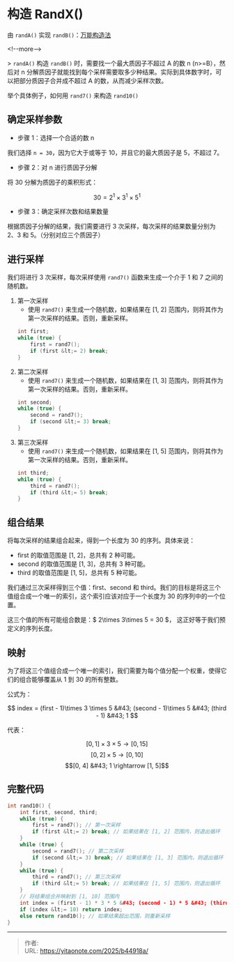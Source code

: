 # 构造 RandX()


由 `randA()` 实现 `randB()`：[万能构造法](https://leetcode.cn/problems/implement-rand10-using-rand7/solutions/979495/mo-neng-gou-zao-fa-du-li-sui-ji-shi-jian-9xpz/)

&lt;!--more--&gt;

&gt; `randA()` 构造 `randB()` 时，需要找一个最大质因子不超过 A 的数 n (n&gt;=B），然后对 n 分解质因子就能找到每个采样需要取多少种结果。实际到具体数字时，可以把部分质因子合并成不超过 A 的数，从而减少采样次数。

举个具体例子，如何用 `rand7()` 来构造 `rand10()`

## 确定采样参数

- 步骤 1：选择一个合适的数 n 

我们选择 `n = 30`，因为它大于或等于 10，并且它的最大质因子是 5，不超过 7。

- 步骤 2：对 n 进行质因子分解

将 30 分解为质因子的乘积形式：

$$ 30 = 2^1 \times 3^1 \times 5^1 $$

- 步骤 3：确定采样次数和结果数量

根据质因子分解的结果，我们需要进行 3 次采样，每次采样的结果数量分别为 2、3 和 5。（分别对应三个质因子）

## 进行采样

我们将进行 3 次采样，每次采样使用 `rand7()` 函数来生成一个介于 1 和 7 之间的随机数。

1.  第一次采样
    - 使用 `rand7()` 来生成一个随机数，如果结果在 [1, 2] 范围内，则将其作为第一次采样的结果。否则，重新采样。
    ```c&#43;&#43;
    int first;
    while (true) {
        first = rand7();
        if (first &lt;= 2) break;
    }
    ```
2.  第二次采样
    - 使用 `rand7()` 来生成一个随机数，如果结果在 [1, 3] 范围内，则将其作为第一次采样的结果。否则，重新采样。
    ```c&#43;&#43;
    int second;
    while (true) {
        second = rand7();
        if (second &lt;= 3) break;
    }
    ```
3.  第三次采样
    - 使用 `rand7()` 来生成一个随机数，如果结果在 [1, 5] 范围内，则将其作为第一次采样的结果。否则，重新采样。
    ```c&#43;&#43;
    int third;
    while (true) {
        third = rand7();
        if (third &lt;= 5) break;
    }
    ```

## 组合结果

将每次采样的结果组合起来，得到一个长度为 30 的序列。具体来说：

- first 的取值范围是 [1, 2]，总共有 2 种可能。
- second 的取值范围是 [1, 3]，总共有 3 种可能。
- third 的取值范围是 [1, 5]，总共有 5 种可能。

我们通过三次采样得到三个值：first、second 和 third。我们的目标是将这三个值组合成一个唯一的索引，这个索引应该对应于一个长度为 30 的序列中的一个位置。

这三个值的所有可能组合数是：$ 2\times 3\times 5 = 30 $， 这正好等于我们预定义的序列长度。

## 映射

为了将这三个值组合成一个唯一的索引，我们需要为每个值分配一个权重，使得它们的组合能够覆盖从 1 到 30 的所有整数。

公式为：

$$ index = (first - 1)\times 3 \times 5 &#43; (second - 1)\times 5 &#43; (third - 1) &#43; 1 $$

代表：

$$[0, 1]\times 3\times 5 \rightarrow [0, 15]$$
$$[0, 2]\times 5 \rightarrow [0, 10]$$
$$[0, 4] &#43; 1 \rightarrow [1, 5]$$

## 完整代码

```c&#43;&#43;
int rand10() {
    int first, second, third;
    while (true) {
        first = rand7(); // 第一次采样
        if (first &lt;= 2) break; // 如果结果在 [1, 2] 范围内，则退出循环
    }
    while (true) {
        second = rand7(); // 第二次采样
        if (second &lt;= 3) break; // 如果结果在 [1, 3] 范围内，则退出循环
    }
    while (true) {
        third = rand7(); // 第三次采样
        if (third &lt;= 5) break; // 如果结果在 [1, 5] 范围内，则退出循环
    }
    // 将结果组合并映射到 [1, 10] 范围内
    int index = (first - 1) * 3 * 5 &#43; (second - 1) * 5 &#43; (third - 1) &#43; 1;
    if (index &lt;= 10) return index;
    else return rand10(); // 如果结果超出范围，则重新采样
}
```

---

> 作者:   
> URL: https://yitaonote.com/2025/b44918a/  

